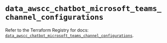# `data_awscc_chatbot_microsoft_teams_channel_configurations`

Refer to the Terraform Registry for docs: [`data_awscc_chatbot_microsoft_teams_channel_configurations`](https://registry.terraform.io/providers/hashicorp/awscc/0.70.0/docs/data-sources/chatbot_microsoft_teams_channel_configurations).
